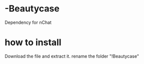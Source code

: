 # -Beautycase
Dependency for nChat

# how to install
Download the file and extract it. rename the folder "!Beautycase"
